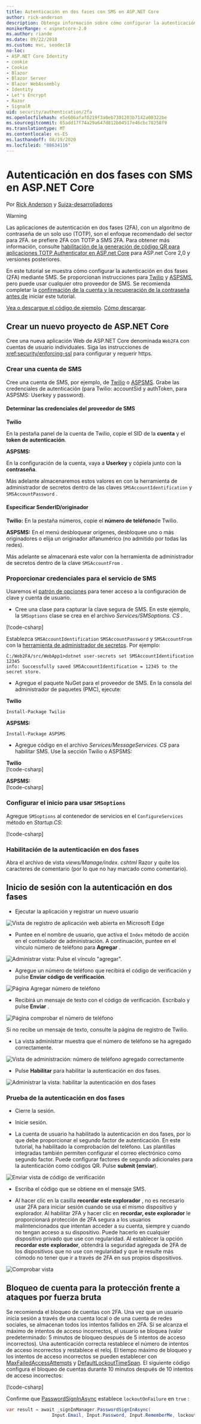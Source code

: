 ```yaml
---
title: Autenticación en dos fases con SMS en ASP.NET Core
author: rick-anderson
description: Obtenga información sobre cómo configurar la autenticación en dos fases (2FA) con una aplicación ASP.NET Core.
monikerRange: < aspnetcore-2.0
ms.author: riande
ms.date: 09/22/2018
ms.custom: mvc, seodec18
no-loc:
- ASP.NET Core Identity
- cookie
- Cookie
- Blazor
- Blazor Server
- Blazor WebAssembly
- Identity
- Let's Encrypt
- Razor
- SignalR
uid: security/authentication/2fa
ms.openlocfilehash: e5e606afaf0219f3a0eb7301203b7142a00322be
ms.sourcegitcommit: 65add17f74a29a647d812b04517e46cbc78258f9
ms.translationtype: MT
ms.contentlocale: es-ES
ms.lasthandoff: 08/19/2020
ms.locfileid: "88634116"
---
```

# <a name="two-factor-authentication-with-sms-in-aspnet-core"></a>Autenticación en dos fases con SMS en ASP.NET Core

Por [Rick Anderson](https://twitter.com/RickAndMSFT) y [Suiza-desarrolladores](https://github.com/Swiss-Devs)

>[!WARNING]
> Las aplicaciones de autenticación en dos fases (2FA), con un algoritmo de contraseña de un solo uso (TOTP), son el enfoque recomendado del sector para 2FA. se prefiere 2FA con TOTP a SMS 2FA. Para obtener más información, consulte [habilitación de la generación de código QR para aplicaciones TOTP Authenticator en ASP.net Core](xref:security/authentication/identity-enable-qrcodes) para ASP.net Core 2,0 y versiones posteriores.

En este tutorial se muestra cómo configurar la autenticación en dos fases (2FA) mediante SMS. Se proporcionan instrucciones para [Twilio](https://www.twilio.com/) y [ASPSMS](https://www.aspsms.com/asp.net/identity/core/testcredits/), pero puede usar cualquier otro proveedor de SMS. Se recomienda completar la [confirmación de la cuenta y la recuperación de la contraseña antes de](xref:security/authentication/accconfirm) iniciar este tutorial.

[Vea o descargue el código de ejemplo](https://github.com/dotnet/AspNetCore.Docs/tree/master/aspnetcore/security/authentication/2fa/sample/Web2FA). [Cómo descargar](xref:index#how-to-download-a-sample).

## <a name="create-a-new-aspnet-core-project"></a>Crear un nuevo proyecto de ASP.NET Core

Cree una nueva aplicación Web de ASP.NET Core denominada `Web2FA` con cuentas de usuario individuales. Siga las instrucciones de <xref:security/enforcing-ssl> para configurar y requerir https.

### <a name="create-an-sms-account"></a>Crear una cuenta de SMS

Cree una cuenta de SMS, por ejemplo, de [Twilio](https://www.twilio.com/) o [ASPSMS](https://www.aspsms.com/asp.net/identity/core/testcredits/). Grabe las credenciales de autenticación (para Twilio: accountSid y authToken, para ASPSMS: Userkey y password).

#### <a name="figuring-out-sms-provider-credentials"></a>Determinar las credenciales del proveedor de SMS

**Twilio**

En la pestaña panel de la cuenta de Twilio, copie el SID de la **cuenta** y el **token de autenticación**.

**ASPSMS:**

En la configuración de la cuenta, vaya a **Userkey** y cópiela junto con la **contraseña**.

Más adelante almacenaremos estos valores en con la herramienta de administrador de secretos dentro de las claves `SMSAccountIdentification` y `SMSAccountPassword` .

#### <a name="specifying-senderid--originator"></a>Especificar SenderID/originador

**Twilio:** En la pestaña números, copie el **número de teléfono**de Twilio.

**ASPSMS:** En el menú desbloquear orígenes, desbloquee uno o más originadores o elija un originador alfanumérico (no admitido por todas las redes).

Más adelante se almacenará este valor con la herramienta de administrador de secretos dentro de la clave `SMSAccountFrom` .

### <a name="provide-credentials-for-the-sms-service"></a>Proporcionar credenciales para el servicio de SMS

Usaremos el [patrón de opciones](xref:fundamentals/configuration/options) para tener acceso a la configuración de clave y cuenta de usuario.

* Cree una clase para capturar la clave segura de SMS. En este ejemplo, la `SMSoptions` clase se crea en el archivo *Services/SMSoptions. CS* .

[!code-csharp[](2fa/sample/Web2FA/Services/SMSoptions.cs)]

Establezca `SMSAccountIdentification` `SMSAccountPassword` y `SMSAccountFrom` con la [herramienta de administrador de secretos](xref:security/app-secrets). Por ejemplo:

```none
C:/Web2FA/src/WebApp1>dotnet user-secrets set SMSAccountIdentification 12345
info: Successfully saved SMSAccountIdentification = 12345 to the secret store.
```

* Agregue el paquete NuGet para el proveedor de SMS. En la consola del administrador de paquetes (PMC), ejecute:

**Twilio**

`Install-Package Twilio`

**ASPSMS:**

`Install-Package ASPSMS`

* Agregue código en el archivo *Services/MessageServices. CS* para habilitar SMS. Use la sección Twilio o ASPSMS:

**Twilio**  
[!code-csharp[](2fa/sample/Web2FA/Services/MessageServices_twilio.cs)]

**ASPSMS:**  
[!code-csharp[](2fa/sample/Web2FA/Services/MessageServices_ASPSMS.cs)]

### <a name="configure-startup-to-use-smsoptions"></a>Configurar el inicio para usar `SMSoptions`

Agregue `SMSoptions` al contenedor de servicios en el `ConfigureServices` método en *Startup.CS*:

[!code-csharp[](2fa/sample/Web2FA/Startup.cs?name=snippet1&highlight=4)]

### <a name="enable-two-factor-authentication"></a>Habilitación de la autenticación en dos fases

Abra el archivo de vista *views/Manage/index. cshtml* Razor y quite los caracteres de comentario (por lo que no hay marcado como comentario).

## <a name="log-in-with-two-factor-authentication"></a>Inicio de sesión con la autenticación en dos fases

* Ejecutar la aplicación y registrar un nuevo usuario

![Vista de registro de aplicación web abierta en Microsoft Edge](2fa/_static/login2fa1.png)

* Puntee en el nombre de usuario, que activa el `Index` método de acción en el controlador de administración. A continuación, puntee en el vínculo número de teléfono para **Agregar** .

![Administrar vista: Pulse el vínculo "agregar".](2fa/_static/login2fa2.png)

* Agregue un número de teléfono que recibirá el código de verificación y pulse **Enviar código de verificación**.

![Página Agregar número de teléfono](2fa/_static/login2fa3.png)

* Recibirá un mensaje de texto con el código de verificación. Escríbalo y pulse **Enviar** .

![Página comprobar el número de teléfono](2fa/_static/login2fa4.png)

Si no recibe un mensaje de texto, consulte la página de registro de Twilio.

* La vista administrar muestra que el número de teléfono se ha agregado correctamente.

![Vista de administración: número de teléfono agregado correctamente](2fa/_static/login2fa5.png)

* Pulse **Habilitar** para habilitar la autenticación en dos fases.

![Administrar la vista: habilitar la autenticación en dos fases](2fa/_static/login2fa6.png)

### <a name="test-two-factor-authentication"></a>Prueba de la autenticación en dos fases

* Cierre la sesión.

* Inicie sesión.

* La cuenta de usuario ha habilitado la autenticación en dos fases, por lo que debe proporcionar el segundo factor de autenticación. En este tutorial, ha habilitado la comprobación del teléfono. Las plantillas integradas también permiten configurar el correo electrónico como segundo factor. Puede configurar factores de segundo adicionales para la autenticación como códigos QR. Pulse **submit (enviar**).

![Enviar vista de código de verificación](2fa/_static/login2fa7.png)

* Escriba el código que se obtiene en el mensaje SMS.

* Al hacer clic en la casilla **recordar este explorador** , no es necesario usar 2FA para iniciar sesión cuando se usa el mismo dispositivo y explorador. Al habilitar 2FA y hacer clic en **recordar, este explorador** le proporcionará protección de 2FA segura a los usuarios malintencionados que intentan acceder a su cuenta, siempre y cuando no tengan acceso a su dispositivo. Puede hacerlo en cualquier dispositivo privado que use con regularidad. Al establecer la opción  **recordar este explorador**, obtendrá la seguridad agregada de 2FA de los dispositivos que no use con regularidad y que le resulte más cómodo no tener que ir a través de 2FA en sus propios dispositivos.

![Comprobar vista](2fa/_static/login2fa8.png)

## <a name="account-lockout-for-protecting-against-brute-force-attacks"></a>Bloqueo de cuenta para la protección frente a ataques por fuerza bruta

Se recomienda el bloqueo de cuentas con 2FA. Una vez que un usuario inicia sesión a través de una cuenta local o de una cuenta de redes sociales, se almacenan todos los intentos fallidos en 2FA. Si se alcanza el máximo de intentos de acceso incorrectos, el usuario se bloquea (valor predeterminado: 5 minutos de bloqueo después de 5 intentos de acceso incorrectos). Una autenticación correcta restablece el número de intentos de acceso incorrectos y restablece el reloj. El tiempo máximo de bloqueo y los intentos de acceso incorrectos se pueden establecer con [MaxFailedAccessAttempts](/dotnet/api/microsoft.aspnetcore.identity.lockoutoptions.maxfailedaccessattempts) y [DefaultLockoutTimeSpan](/dotnet/api/microsoft.aspnetcore.identity.lockoutoptions.defaultlockouttimespan). El siguiente código configura el bloqueo de cuentas durante 10 minutos después de 10 intentos de acceso incorrectos:

[!code-csharp[](2fa/sample/Web2FA/Startup.cs?name=snippet2&highlight=13-17)]

Confirme que [PasswordSignInAsync](/dotnet/api/microsoft.aspnetcore.identity.signinmanager-1.passwordsigninasync) establece `lockoutOnFailure` en `true` :

```csharp
var result = await _signInManager.PasswordSignInAsync(
                 Input.Email, Input.Password, Input.RememberMe, lockoutOnFailure: true);
```
